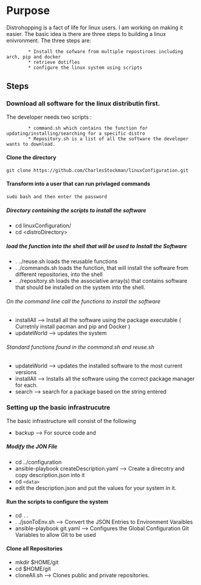 # Purpose

Distrohopping is a fact of life for linux users.  I am working on making it easier.  The basic idea is there are three steps 
to building a linux enivronment.  The three steps are:

			* Install the sofware from multiple repostiroes including arch, pip and docker
			* retrieve dotifles
			* configure the linux system using scripts

## Steps

### Download all software for the linux distributin first.

The developer needs two scripts : 

			* command.sh which contains the function for updating/installing/searching for a specific distro 
			* Repository.sh is a list of all the software the developer wants to download.  

#### Clone the directory
	git clone https://github.com/CharlesStockman/linuxConfiguration.git
	
#### Transform into a user that can run privlaged commands
	sudo bash and then enter the password
			
##### Directory containing the scripts to install the software
* cd linuxConfiguration/
* cd <distroDirectory\>
		
##### load the function into the shell that will be used to Install the Software 
* . ../reuse.sh			loads the reusable functions
* . ./commands.sh		loads the function, that will install the software from different repositories, into the shell
* . ./repository.sh		loads the associative array(s) that contains software that should be installed on the system into the shell.

###### On the command line call the functions to install the software
* installAll 			--> Install all the software using the package executable ( Curretnly install pacman and pip and Docker )
* updateWorld			--> updates the system

###### Standard functions found in the command.sh and reuse.sh
* updateWorld			--> updates the installed software to the most current versions
* installAll			--> Installs all the software using the correct package manager for each.
* search 			--> search for a package based on the string entered

### Setting up the  basic infrastrucutre

The basic infrastructure will consist of the following

* backup 			--> For source code and  

##### Modify the JON File
* cd ../configuration 
* ansible-playbook createDescription.yaml			--> Create a direcotry and copy description.json into it 
* cd `<data>`
* edit the description.json and put the values for your system in it. 

#### Run the scripts to configure the system
* cd `..`
* . ./jsonToEnv.sh 			--> Convert the JSON Entries to Environment Varaibles
* ansible-playbook git.yaml		--> Configures the Global Configuration Git Variables to allow Git to be used		

#### Clone all Repositories
* mkdir $HOME/git
* cd $HOME/git
* cloneAll.sh				--> Clones public and private repositories.  

